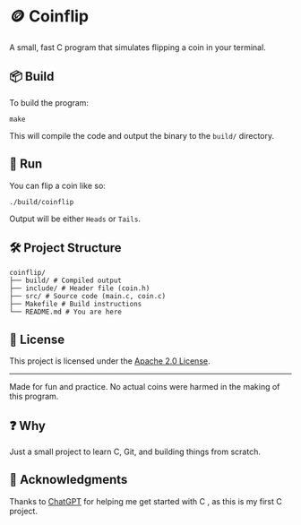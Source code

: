 # 🪙 Coinflip

A small, fast C program that simulates flipping a coin in your terminal.

## 📦 Build

To build the program:

`make`


This will compile the code and output the binary to the `build/` directory.

## 🚀 Run

You can flip a coin like so:

`./build/coinflip`


Output will be either `Heads` or `Tails`.

## 🛠️ Project Structure

```
coinflip/
├── build/ # Compiled output
├── include/ # Header file (coin.h)
├── src/ # Source code (main.c, coin.c)
├── Makefile # Build instructions
└── README.md # You are here
```


## 📄 License

This project is licensed under the [Apache 2.0 License](LICENSE).

---

Made for fun and practice. No actual coins were harmed in the making of this program.

## ❓ Why

Just a small project to learn C, Git, and building things from scratch.

## 🙏 Acknowledgments

Thanks to [ChatGPT](https://chat.openai.com) for helping me get started with C , as this is my first C project.


